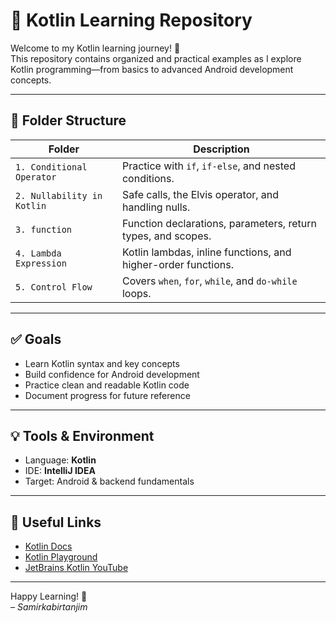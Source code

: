 # 📘 Kotlin Learning Repository

Welcome to my Kotlin learning journey! 🚀  
This repository contains organized and practical examples as I explore Kotlin programming—from basics to advanced Android development concepts.

---

## 📂 Folder Structure

| Folder | Description |
|--------|-------------|
| `1. Conditional Operator` | Practice with `if`, `if-else`, and nested conditions. |
| `2. Nullability in Kotlin` | Safe calls, the Elvis operator, and handling nulls. |
| `3. function` | Function declarations, parameters, return types, and scopes. |
| `4. Lambda Expression` | Kotlin lambdas, inline functions, and higher-order functions. |
| `5. Control Flow` | Covers `when`, `for`, `while`, and `do-while` loops. |

---

## ✅ Goals

- Learn Kotlin syntax and key concepts
- Build confidence for Android development
- Practice clean and readable Kotlin code
- Document progress for future reference

---

## 💡 Tools & Environment

- Language: **Kotlin**
- IDE: **IntelliJ IDEA**
- Target: Android & backend fundamentals

---

## 🔗 Useful Links

- [Kotlin Docs](https://kotlinlang.org/docs/home.html)
- [Kotlin Playground](https://play.kotlinlang.org/)
- [JetBrains Kotlin YouTube](https://www.youtube.com/c/JetBrainsTV)

---

Happy Learning! 🌱  
_– Samirkabirtanjim_
